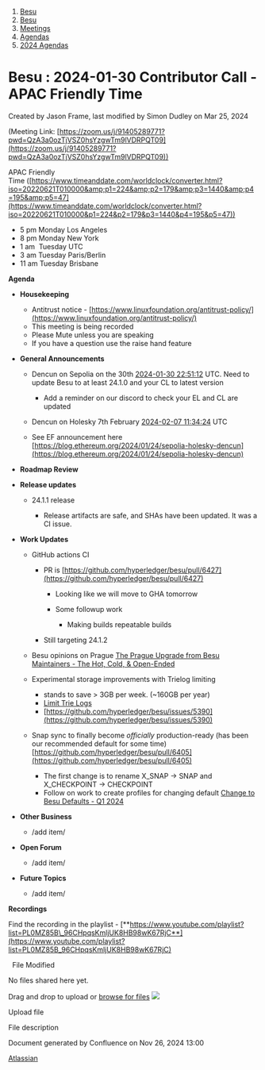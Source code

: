 1. [Besu](index.html)
2. [Besu](Besu_22151173.html)
3. [Meetings](Meetings_22153838.html)
4. [Agendas](Agendas_22153868.html)
5. [2024 Agendas](2024-Agendas_22156506.html)

# Besu : 2024-01-30 Contributor Call - APAC Friendly Time

Created by Jason Frame, last modified by Simon Dudley on Mar 25, 2024

(Meeting Link: ⁨[https://zoom.us/j/91405289771?pwd=QzA3a0ozTjVSZ0hsYzgwTm9lVDRPQT09](https://zoom.us/j/91405289771?pwd=QzA3a0ozTjVSZ0hsYzgwTm9lVDRPQT09))

APAC Friendly Time ([https://www.timeanddate.com/worldclock/converter.html?iso=20220621T010000&amp;p1=224&amp;p2=179&amp;p3=1440&amp;p4=195&amp;p5=47](https://www.timeanddate.com/worldclock/converter.html?iso=20220621T010000&p1=224&p2=179&p3=1440&p4=195&p5=47))

- 5 pm Monday Los Angeles
- 8 pm Monday New York
- 1 am  Tuesday UTC
- 3 am Tuesday Paris/Berlin
- 11 am Tuesday Brisbane

**Agenda**

- **Housekeeping**
  
  - Antitrust notice - [https://www.linuxfoundation.org/antitrust-policy/](https://www.linuxfoundation.org/antitrust-policy/)
  - This meeting is being recorded
  - Please Mute unless you are speaking
  - If you have a question use the raise hand feature
- **General Announcements**
  
  - Dencun on Sepolia on the 30th [2024-01-30 22:51:12](https://www.timeanddate.com/worldclock/converter.html?iso=20240130T225100&p1=1440&p2=37&p3=136&p4=237&p5=923&p6=204&p7=671&p8=16&p9=41&p10=107&p11=28) UTC. Need to update Besu to at least 24.1.0 and your CL to latest version
    
    - Add a reminder on our discord to check your EL and CL are updated
  - Dencun on Holesky 7th February [2024-02-07 11:34:24](https://www.timeanddate.com/worldclock/converter.html?iso=20240207T113400&p1=1440&p2=37&p3=136&p4=237&p5=923&p6=204&p7=671&p8=16&p9=41&p10=107&p11=28) UTC
  - See EF announcement here [https://blog.ethereum.org/2024/01/24/sepolia-holesky-dencun](https://blog.ethereum.org/2024/01/24/sepolia-holesky-dencun)
- **Roadmap Review**
- **Release updates**
  
  - 24.1.1 release
    
    - Release artifacts are safe, and SHAs have been updated. It was a CI issue.
- **Work Updates**
  
  - GitHub actions CI
    
    - PR is [https://github.com/hyperledger/besu/pull/6427](https://github.com/hyperledger/besu/pull/6427)
      
      - Looking like we will move to GHA tomorrow
      - Some followup work
        
        - Making builds repeatable builds
    - Still targeting 24.1.2
  - Besu opinions on Prague [The Prague Upgrade from Besu Maintainers - The Hot, Cold, &amp; Open-Ended](22156666.html)
  - Experimental storage improvements with Trielog limiting 
    
    - stands to save &gt; 3GB per week. (~160GB per year)
    - [Limit Trie Logs](https://lf-hyperledger.atlassian.net/wiki/display/BESU/Limit+Trie+Logs)
    - [https://github.com/hyperledger/besu/issues/5390](https://github.com/hyperledger/besu/issues/5390)
  - Snap sync to finally become *officially* production-ready (has been our recommended default for some time) [https://github.com/hyperledger/besu/pull/6405](https://github.com/hyperledger/besu/pull/6405)
    
    - The first change is to rename X\_SNAP → SNAP and X\_CHECKPOINT → CHECKPOINT
    - Follow on work to create profiles for changing default [Change to Besu Defaults - Q1 2024](Change-to-Besu-Defaults---Q1-2024_22156497.html)
- **Other Business**
  
  - /add item/
- **Open Forum**
  
  - /add item/
- **Future Topics**
  
  - /add item/

**Recordings**

Find the recording in the playlist - [**https://www.youtube.com/playlist?list=PL0MZ85B\_96CHpqsKmljUK8HB98wK67RjC**](https://www.youtube.com/playlist?list=PL0MZ85B_96CHpqsKmljUK8HB98wK67RjC)

  File Modified

No files shared here yet.

Drag and drop to upload or [browse for files]() ![](images/icons/wait.gif)

Upload file

File description

Document generated by Confluence on Nov 26, 2024 13:00

[Atlassian](http://www.atlassian.com/)
